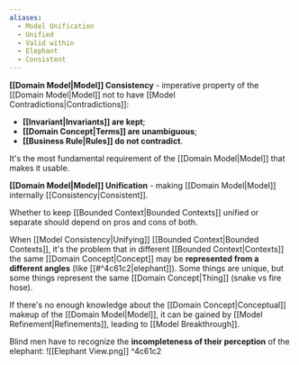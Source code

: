 ```yaml
---
aliases:
  - Model Unification
  - Unified
  - Valid within
  - Elephant
  - Consistent
---
```

**[[Domain Model|Model]] Consistency** - imperative property of the [[Domain Model|Model]] not to have [[Model Contradictions|Contradictions]]:
- **[[Invariant|Invariants]] are kept**;
- **[[Domain Concept|Terms]] are unambiguous**;
- **[[Business Rule|Rules]] do not contradict**.

It's the most fundamental requirement of the [[Domain Model|Model]] that makes it usable.

**[[Domain Model|Model]] Unification** - making [[Domain Model|Model]] internally [[Consistency|Consistent]].

Whether to keep [[Bounded Context|Bounded Contexts]] unified or separate should depend on pros and cons of both.

When [[Model Consistency|Unifying]] [[Bounded Context|Bounded Contexts]], it's the problem that in different [[Bounded Context|Contexts]] the same [[Domain Concept|Concept]] may be **represented from a different angles** (like [[#^4c61c2|elephant]]). Some things are unique, but some things represent the same [[Domain Concept|Thing]] (snake vs fire hose).

If there's no enough knowledge about the [[Domain Concept|Conceptual]] makeup of the [[Domain Model|Model]], it can be gained by [[Model Refinement|Refinements]], leading to [[Model Breakthrough]].

Blind men have to recognize the **incompleteness of their perception** of the elephant:
![[Elephant View.png]] ^4c61c2